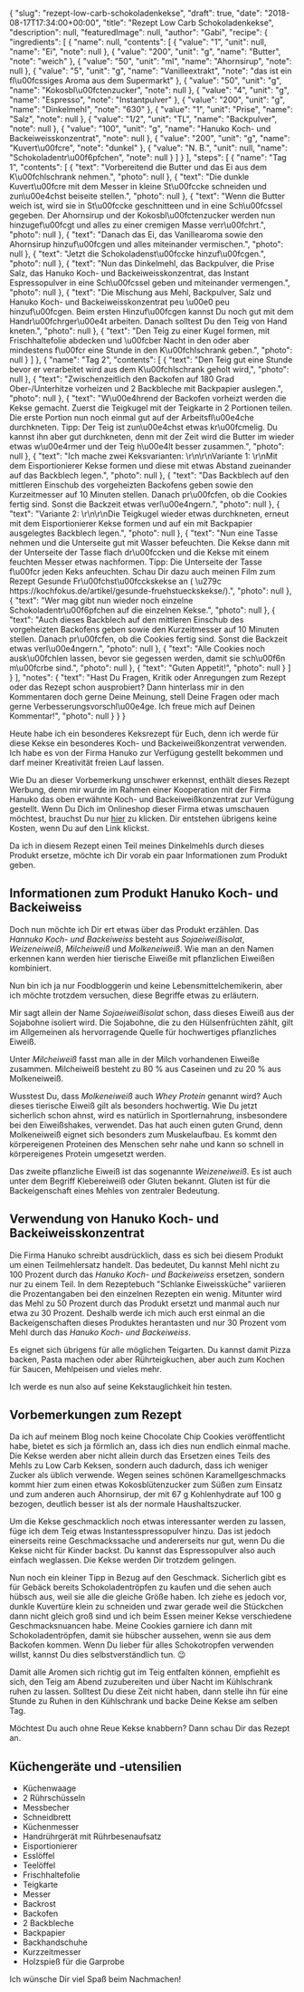 {
    "slug": "rezept-low-carb-schokoladenkekse",
    "draft": true,
    "date": "2018-08-17T17:34:00+00:00",
    "title": "Rezept Low Carb Schokoladenkekse",
    "description": null,
    "featuredImage": null,
    "author": "Gabi",
    "recipe": {
        "ingredients": [
            {
                "name": null,
                "contents": [
                    {
                        "value": "1",
                        "unit": null,
                        "name": "Ei",
                        "note": null
                    },
                    {
                        "value": "200",
                        "unit": "g",
                        "name": "Butter",
                        "note": "weich"
                    },
                    {
                        "value": "50",
                        "unit": "ml",
                        "name": "Ahornsirup",
                        "note": null
                    },
                    {
                        "value": "5",
                        "unit": "g",
                        "name": "Vanilleextrakt",
                        "note": "das ist ein fl\u00fcssiges Aroma aus dem Supermarkt"
                    },
                    {
                        "value": "50",
                        "unit": "g",
                        "name": "Kokosbl\u00fctenzucker",
                        "note": null
                    },
                    {
                        "value": "4",
                        "unit": "g",
                        "name": "Espresso",
                        "note": "Instantpulver"
                    },
                    {
                        "value": "200",
                        "unit": "g",
                        "name": "Dinkelmehl",
                        "note": "630"
                    },
                    {
                        "value": "1",
                        "unit": "Prise",
                        "name": "Salz",
                        "note": null
                    },
                    {
                        "value": "1\/2",
                        "unit": "TL",
                        "name": "Backpulver",
                        "note": null
                    },
                    {
                        "value": "100",
                        "unit": "g",
                        "name": "Hanuko Koch- und Backeiweisskonzentrat",
                        "note": null
                    },
                    {
                        "value": "200",
                        "unit": "g",
                        "name": "Kuvert\u00fcre",
                        "note": "dunkel"
                    },
                    {
                        "value": "N. B.",
                        "unit": null,
                        "name": "Schokoladentr\u00f6pfchen",
                        "note": null
                    }
                ]
            }
        ],
        "steps": [
            {
                "name": "Tag 1",
                "contents": [
                    {
                        "text": "Vorbereitend die Butter und das Ei aus dem K\u00fchlschrank nehmen.",
                        "photo": null
                    },
                    {
                        "text": "Die dunkle Kuvert\u00fcre mit dem Messer in kleine St\u00fccke schneiden und zun\u00e4chst beiseite stellen.",
                        "photo": null
                    },
                    {
                        "text": "Wenn die Butter weich ist, wird sie in St\u00fccke geschnitteen und in eine Sch\u00fcssel gegeben. Der Ahornsirup und der Kokosbl\u00fctenzucker werden nun hinzugef\u00fcgt und alles zu einer cremigen Masse verr\u00fchrt.",
                        "photo": null
                    },
                    {
                        "text": "Danach das Ei, das Vanillearoma sowie den Ahornsirup hinzuf\u00fcgen und alles miteinander vermischen.",
                        "photo": null
                    },
                    {
                        "text": "Jetzt die Schokoladenst\u00fccke hinzuf\u00fcgen.",
                        "photo": null
                    },
                    {
                        "text": "Nun das Dinkelmehl, das Backpulver, die Prise Salz, das Hanuko Koch- und Backeiweisskonzentrat, das Instant Espressopulver in eine Sch\u00fcssel geben und miteinander vermengen.",
                        "photo": null
                    },
                    {
                        "text": "Die Mischung aus Mehl, Backpulver, Salz und Hanuko Koch- und Backeiweisskonzentrat peu \u00e0 peu hinzuf\u00fcgen. Beim ersten Hinzuf\u00fcgen kannst Du noch gut mit dem Handr\u00fchrger\u00e4t arbeiten. Danach solltest Du den Teig von Hand kneten.",
                        "photo": null
                    },
                    {
                        "text": "Den Teig zu einer Kugel formen, mit Frischhaltefolie abdecken und \u00fcber Nacht in den oder aber mindestens f\u00fcr eine Stunde in den K\u00fchlschrank geben.",
                        "photo": null
                    }
                ]
            },
            {
                "name": "Tag 2",
                "contents": [
                    {
                        "text": "Den Teig gut eine Stunde bevor er verarbeitet wird aus dem K\u00fchlschrank geholt wird,",
                        "photo": null
                    },
                    {
                        "text": "Zwischenzeitlich den Backofen auf 180 Grad Ober-\/Unterhitze vorheizen und 2 Backbleche mit Backpapier auslegen.",
                        "photo": null
                    },
                    {
                        "text": "W\u00e4hrend der Backofen vorheizt werden die Kekse gemacht. Zuerst die Teigkugel mit der Teigkarte in 2 Portionen teilen. Die erste Portion nun noch einmal gut auf der Arbeitsfl\u00e4che durchkneten. Tipp: Der Teig ist zun\u00e4chst etwas kr\u00fcmelig. Du kannst ihn aber gut durchkneten, denn mit der Zeit wird die Butter im wieder etwas w\u00e4rmer und der Teig h\u00e4lt besser zusammen.",
                        "photo": null
                    },
                    {
                        "text": "Ich mache zwei Keksvarianten: \r\n\r\nVariante 1: \r\nMit dem Eisportionierer Kekse formen und diese mit etwas Abstand zueinander auf das Backblech legen.",
                        "photo": null
                    },
                    {
                        "text": "Das Backblech auf den mittleren Einschub des vorgeheizten Backofens geben sowie den Kurzeitmesser auf 10 Minuten stellen. Danach pr\u00fcfen, ob die Cookies fertig sind. Sonst die Backzeit etwas verl\u00e4ngern.",
                        "photo": null
                    },
                    {
                        "text": "Variante 2: \r\n\r\nDie Teigkugel wieder etwas durchkneten, erneut mit dem Eisportionierer Kekse formen und auf ein mit Backpapier ausgelegtes Backblech legen.",
                        "photo": null
                    },
                    {
                        "text": "Nun eine Tasse nehmen und die Unterseite gut mit Wasser befeuchten. Die Kekse dann mit der Unterseite der Tasse flach dr\u00fccken und die Kekse mit einem feuchten Messer etwas nachformen. Tipp: Die Unterseite der Tasse f\u00fcr jeden Keks anfeuchten. Schau Dir dazu auch meinen Film zum Rezept Gesunde Fr\u00fchst\u00fcckskekse an ( \u279c https:\/\/kochfokus.de\/artikel\/gesunde-fruehstueckskekse\/).",
                        "photo": null
                    },
                    {
                        "text": "Wer mag gibt nun wieder noch einzelne Schokoladentr\u00f6pfchen auf die einzelnen Kekse.",
                        "photo": null
                    },
                    {
                        "text": "Auch dieses Backblech auf den mittleren Einschub des vorgeheizten Backofens geben sowie den Kurzeitmesser auf 10 Minuten stellen. Danach pr\u00fcfen, ob die Cookies fertig sind. Sonst die Backzeit etwas verl\u00e4ngern.",
                        "photo": null
                    },
                    {
                        "text": "Alle Cookies noch ausk\u00fchlen lassen, bevor sie gegessen werden, damit sie sch\u00f6n m\u00fcrbe sind.",
                        "photo": null
                    },
                    {
                        "text": "Guten Appetit!",
                        "photo": null
                    }
                ]
            }
        ],
        "notes": {
            "text": "Hast Du Fragen, Kritik oder Anregungen zum Rezept oder das Rezept schon ausprobiert? Dann hinterlass mir in den Kommentaren doch gerne Deine Meinung, stell Deine Fragen oder mach gerne Verbesserungsvorschl\u00e4ge. Ich freue mich auf Deinen Kommentar!",
            "photo": null
        }
    }
}

Heute habe ich ein besonderes Keksrezept für Euch, denn ich werde für diese Kekse ein besonderes Koch- und Backeiweißkonzentrat verwenden. Ich habe es von der Firma Hanuko zur Verfügung gestellt bekommen und darf meiner Kreativität freien Lauf lassen.

Wie Du an dieser Vorbemerkung unschwer erkennst,  enthält dieses Rezept Werbung, denn mir wurde im Rahmen einer Kooperation mit der Firma Hanuko das oben erwähnte Koch- und Backeiweißkonzentrat zur Verfügung gestellt. Wenn Du Dich im Onlineshop dieser Firma etwas umschauen möchtest, brauchst Du nur [hier](https://www.ich-bin-dann-mal-schlank.de/hanuko "hier") zu klicken. Dir entstehen übrigens keine Kosten, wenn Du auf den Link klickst.

Da ich in diesem Rezept einen Teil meines Dinkelmehls durch dieses Produkt ersetze, möchte ich Dir vorab ein paar Informationen zum Produkt geben.

## Informationen zum Produkt Hanuko  Koch- und Backeiweiss

Doch nun möchte ich Dir ert etwas über das Produkt erzählen. Das *Hannuko Koch- und Backeiweiss* besteht aus *Sojaeiweißisolat*, *Weizeneiweiß*, *Milcheiweiß* und *Molkeneiweiß*. Wie man an den Namen erkennen kann werden hier tierische Eiweiße mit pflanzlichen Eiweißen kombiniert.

Nun bin ich ja nur Foodbloggerin und keine Lebensmittelchemikerin, aber ich möchte trotzdem versuchen, diese Begriffe etwas zu erläutern.

Mir sagt allein der Name *Sojaeiweißisolat* schon, dass dieses Eiweiß aus der Sojabohne isoliert wird. Die Sojabohne, die zu den Hülsenfrüchten zählt, gilt im Allgemeinen als hervorragende Quelle für hochwertiges pflanzliches Eiweiß.

Unter *Milcheiweiß* fasst man alle in der Milch vorhandenen Eiweiße zusammen. Milcheiweiß besteht zu 80 % aus Caseinen und zu 20 % aus Molkeneiweiß.

Wusstest Du, dass *Molkeneiweiß* auch *Whey Protein* genannt wird? Auch dieses tierische Eiweiß gilt als besonders hochwertig. Wie Du jetzt sicherlich schon ahnst, wird es natürlich in Sportlernahrung, insbesondere bei den Eiweißshakes, verwendet. Das hat auch einen guten Grund, denn Molkeneiweiß eignet sich besonders zum Muskelaufbau. Es kommt  den körpereigenen Proteinen des Menschen sehr nahe und kann so schnell in körpereigenes Protein umgesetzt werden.

Das zweite pflanzliche Eiweiß ist das sogenannte *Weizeneiweiß*. Es ist auch unter dem Begriff Klebereiweiß oder Gluten bekannt. Gluten ist für die Backeigenschaft eines Mehles von zentraler Bedeutung.

## Verwendung von Hanuko Koch- und Backeiweisskonzentrat

Die Firma Hanuko schreibt ausdrücklich, dass es sich bei diesem Produkt um einen Teilmehlersatz handelt. Das bedeutet, Du kannst Mehl nicht zu 100 Prozent durch das *Hanuko Koch- und Backeiweiss* ersetzen, sondern nur zu einem Teil. In dem  Rezeptebuch "Schlanke Eiweissküche" variieren die Prozentangaben bei den einzelnen Rezepten ein wenig. Mitunter wird das Mehl zu 50 Prozent durch das Produkt ersetzt und manmal auch nur etwa zu 30 Prozent. Deshalb werde ich mich auch erst einmal an die Backeigenschaften dieses Produktes herantasten und nur 30 Prozent vom Mehl durch das *Hanuko Koch- und Backeiweiss*.

Es eignet sich übrigens für alle möglichen Teigarten. Du kannst damit Pizza backen, Pasta machen oder aber Rührteigkuchen, aber auch zum Kochen für Saucen, Mehlpeisen und vieles mehr.

Ich werde es nun also auf seine Kekstauglichkeit hin testen.

## Vorbemerkungen zum Rezept

Da ich auf meinem Blog noch keine Chocolate Chip Cookies veröffentlicht habe, bietet es sich ja förmlich an, dass ich dies nun endlich einmal mache. Die Kekse werden aber nicht allein durch das Ersetzen eines Teils des Mehls zu Low Carb Keksen, sondern auch dadurch, dass ich weniger Zucker als üblich verwende. Wegen seines schönen Karamellgeschmacks kommt hier zum einen etwas  Kokosblütenzucker zum Süßen zum Einsatz und zum anderen auch Ahornsirup, der mit 67 g Kohlenhydrate auf 100 g bezogen, deutlich besser ist als der normale Haushaltszucker.

Um die Kekse geschmacklich noch etwas interessanter werden zu lassen, füge ich dem Teig etwas Instantesspressopulver hinzu. Das ist jedoch einerseits reine Geschmackssache und andererseits nur gut, wenn Du die Kekse nicht für Kinder backst. Du kannst das Espressopulver also auch einfach weglassen. Die Kekse werden Dir trotzdem gelingen.

Nun noch ein kleiner Tipp in Bezug auf den Geschmack. Sicherlich gibt es für Gebäck bereits Schokoladentröpfen zu kaufen und die sehen auch hübsch aus, weil sie alle die gleiche Größe haben. Ich ziehe es jedoch vor, dunkle Kuvertüre klein zu schneiden und zwar gerade weil die Stückchen dann nicht gleich groß sind und ich beim Essen meiner Kekse verschiedene Geschmacksnuancen habe. Meine Cookies garniere ich dann mit Schokoladentröpfen, damit sie hübscher aussehen, wenn sie aus dem Backofen kommen. Wenn Du lieber für alles Schokotropfen verwenden willst, kannst Du dies selbstverständlich tun. 😉

Damit alle Aromen sich richtig gut im Teig entfalten können, empfiehlt es sich, den Teig am Abend zuzubereiten und über Nacht im Kühlschrank ruhen zu lassen. Solltest Du diese Zeit nicht haben, dann stelle ihn für eine Stunde zu Ruhen in den Kühlschrank und backe Deine Kekse am selben Tag.

Möchtest Du auch ohne Reue Kekse knabbern? Dann schau Dir das Rezept an.


## Küchengeräte und -utensilien

- Küchenwaage
- 2 Rührschüsseln
- Messbecher
- Schneidbrett
- Küchenmesser
- Handrührgerät mit Rührbesenaufsatz
- Eisportionierer
- Esslöffel
- Teelöffel
- Frischhaltefolie
- Teigkarte 
- Messer
- Backrost
- Backofen
- 2 Backbleche
- Backpapier
- Backhandschuhe
- Kurzzeitmesser
- Holzspieß für die Garprobe

Ich wünsche Dir viel Spaß beim Nachmachen!